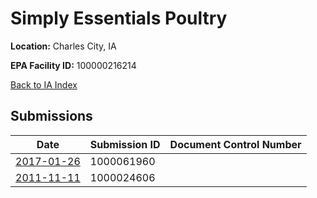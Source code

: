 # Simply Essentials Poultry

**Location:** Charles City, IA

**EPA Facility ID:** 100000216214

[Back to IA Index](../../index.md)

## Submissions

| Date | Submission ID | Document Control Number |
|------|--------------|-------------------------|
| [2017-01-26](submissions/1000061960.md) | 1000061960 |  |
| [2011-11-11](submissions/1000024606.md) | 1000024606 |  |
